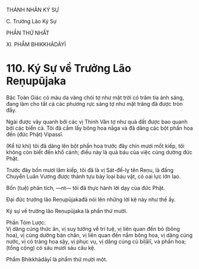 THÁNH NHÂN KÝ SỰ

C. Trưởng Lão Ký Sự

PHẦN THỨ NHẤT

XI. PHẨM BHIKKHĀDĀYĪ

# 110. Ký Sự về Trưởng Lão Reṇupūjaka

Bậc Toàn Giác có màu da vàng chói tợ như mặt trời có trăm tia ánh sáng, đang làm cho tất cả các phương rực sáng tợ như mặt trăng đã được tròn đầy.

Ngài được vây quanh bởi các vị Thinh Văn tợ như quả đất được bao quanh bởi các biển cả. Tôi đã cầm lấy bông hoa nāga và đã dâng các bột phấn hoa đến (đức Phật) Vipassī.

(Kể từ khi) tôi đã dâng lên bột phấn hoa trước đây chín mươi mốt kiếp, tôi không còn biết đến khổ cảnh; điều này là quả báu của việc cúng dường đức Phật.

Trước đây bốn mươi lăm kiếp, tôi đã là vị Sát-đế-lỵ tên Reṇu, là đấng Chuyển Luân Vương được thành tựu bảy loại báu vật, có oai lực lớn lao.

Bốn (tuệ) phân tích, ―nt― tôi đã thực hành lời dạy của đức Phật.

Đại đức trưởng lão Reṇupūjakađã nói lên những lời kệ này như thế ấy.

Ký sự về trưởng lão Reṇupūjaka là phần thứ mười.

Phần Tóm Lược:  
Vị dâng cúng thức ăn, vị suy tưởng về trí tuệ, vị liên quan đến bó (bông hoa), vị cúng dường bàn chân, vị liên quan đến nắm bông hoa, vị dâng cúng nước, vị có tràng hoa sậy, vị phục vụ, vị dâng cúng củ biḷālī, và phấn hoa; (tổng cộng) có sáu mươi sáu câu kệ.

Phẩm Bhikkhādāyī là phẩm thứ mười một.
